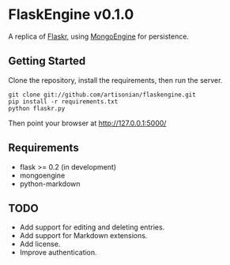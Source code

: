 FlaskEngine v0.1.0
===

A replica of [Flaskr](http://flask.pocoo.org/docs/tutorial/ "Flaskr - Flask Tutorial"), using [MongoEngine](http://hmarr.com/mongoengine/ "MongoEngine Docs") for persistence.

## Getting Started

Clone the repository, install the requirements, then run the server.

    git clone git://github.com/artisonian/flaskengine.git
    pip install -r requirements.txt
    python flaskr.py

Then point your browser at http://127.0.0.1:5000/

## Requirements

* flask >= 0.2 (in development)
* mongoengine
* python-markdown

## TODO

* Add support for editing and deleting entries.
* Add support for Markdown extensions.
* Add license.
* Improve authentication.